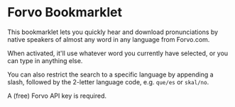 Forvo Bookmarklet
=================

This bookmarklet lets you quickly hear and download pronunciations by native speakers of almost any word in any language from Forvo.com.

When activated, it'll use whatever word you currently have selected, or you can type in anything else.

You can also restrict the search to a specific language by appending a slash, followed by the 2-letter language code, e.g. `que/es` or `skal/no`.

A (free) Forvo API key is required.